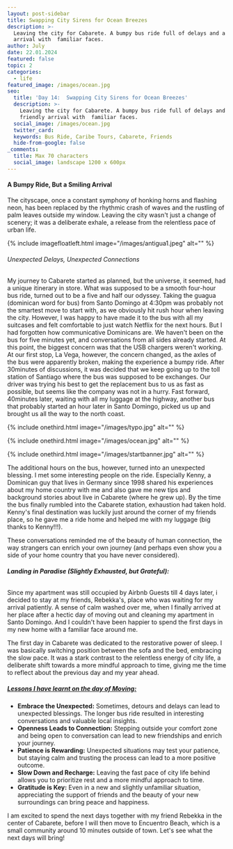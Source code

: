```yaml
---
layout: post-sidebar
title: Swapping City Sirens for Ocean Breezes
description: >-
  Leaving the city for Cabarete. A bumpy bus ride full of delays and a friendly
  arrival with  familiar faces.
author: July
date: 22.01.2024
featured: false
topic: 2
categories:
  - life
featured_image: /images/ocean.jpg
seo:
  title: 'Day 14:  Swapping City Sirens for Ocean Breezes'
  description: >-
    Leaving the city for Cabarete. A bumpy bus ride full of delays and a
    friendly arrival with  familiar faces.
  social_image: /images/ocean.jpg
  twitter_card:
  keywords: Bus Ride, Caribe Tours, Cabarete, Friends
  hide-from-google: false
_comments:
  title: Max 70 characters
  social_image: landscape 1200 x 600px
---
```

#### **A Bumpy Ride, But a Smiling Arrival**

The cityscape, once a constant symphony of honking horns and flashing neon, has been replaced by the rhythmic crash of waves and the rustling of palm leaves outside my window. Leaving the city wasn't just a change of scenery; it was a deliberate exhale, a release from the relentless pace of urban life.

{% include imagefloatleft.html image="/images/antigua1.jpeg" alt="" %}

###### Unexpected Delays, Unexpected Connections

My journey to Cabarete started as planned, but the universe, it seemed, had a unique itinerary in store. What was supposed to be a smooth four-hour bus ride, turned out to be a five and half our odyssey. Taking the guagua (dominican word for bus) from Santo Domingo at 4:30pm was probably not the smartest move to start with, as we obviously hit rush hour when leaving the city. However, I was happy to have made it to the bus with all my suitcases and felt comfortable to just watch Netflix for the next hours. But I had forgotten how communicative Dominicans are. We haven't been on the bus for five minutes yet, and conversations from all sides already started. At this point, the biggest concern was that the USB chargers weren't working. At our first stop, La Vega, however, the concern changed, as the axles of the bus were apparently broken, making the experience a bumpy ride. After 30minutes of discussions, it was decided that we keep going up to the toll station of Santiago where the bus was supposed to be exchanges. Our driver was trying his best to get the replacement bus to us as fast as possible, but seems like the company was not in a hurry. Fast forward, 40minutes later, waiting with all my luggage at the highway, another bus that probably started an hour later in Santo Domingo, picked us up and brought us all the way to the north coast.

{% include onethird.html image="/images/typo.jpg" alt="" %}

{% include onethird.html image="/images/ocean.jpg" alt="" %}

{% include onethird.html image="/images/startbanner.jpg" alt="" %}

The additional hours on the bus, however, turned into an unexpected blessing. I met some interesting people on the ride. Especially Kenny, a Dominican guy that lives in Germany since 1998 shared his experiences about my home country with me and also gave me new tips and background stories about live in Cabarete (where he grew up). By the time the bus finally rumbled into the Cabarete station, exhaustion had taken hold. Kenny's final destination was luckily just around the corner of my friends place, so he gave me a ride home and helped me with my luggage (big thanks to Kenny!!!).

These conversations reminded me of the beauty of human connection, the way strangers can enrich your own journey (and perhaps even show you a side of your home country that you have never considered).

###### **Landing in Paradise (Slightly Exhausted, but Grateful):**

Since my apartment was still occupied by Airbnb Guests till 4 days later, i decided to stay at my friends, Rebekka's, place who was waiting for my arrival patiently. A sense of calm washed over me, when I finally arrived at her place after a hectic day of moving out and cleaning my apartment in Santo Domingo. And I couldn't have been happier to spend the first days in my new home with a familiar face around me.

The first day in Cabarete was dedicated to the restorative power of sleep. I was basically switching position between the sofa and the bed, embracing the slow pace. It was a stark contrast to the relentless energy of city life, a deliberate shift towards a more mindful approach to time, giving me the time to reflect about the previous day and my year ahead.

##### <u>Lessons I have learnt on the day of Moving:</u>

* **Embrace the Unexpected:** Sometimes, detours and delays can lead to unexpected blessings. The longer bus ride resulted in interesting conversations and valuable local insights.
* **Openness Leads to Connection:** Stepping outside your comfort zone and being open to conversation can lead to new friendships and enrich your journey.
* **Patience is Rewarding:** Unexpected situations may test your patience, but staying calm and trusting the process can lead to a more positive outcome.
* **Slow Down and Recharge:** Leaving the fast pace of city life behind allows you to prioritize rest and a more mindful approach to time.
* **Gratitude is Key:** Even in a new and slightly unfamiliar situation, appreciating the support of friends and the beauty of your new surroundings can bring peace and happiness.

I am excited to spend the next days together with my friend Rebekka in the center of Cabarete, before I will then move to Encuentro Beach, which is a small community around 10 minutes outside of town. Let's see what the next days will bring!